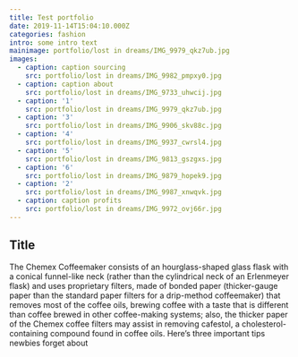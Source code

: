 ```yaml
---
title: Test portfolio
date: 2019-11-14T15:04:10.000Z
categories: fashion
intro: some intro text
mainimage: portfolio/lost in dreams/IMG_9979_qkz7ub.jpg
images:
  - caption: caption sourcing
    src: portfolio/lost in dreams/IMG_9982_pmpxy0.jpg
  - caption: caption about
    src: portfolio/lost in dreams/IMG_9733_uhwcij.jpg
  - caption: '1'
    src: portfolio/lost in dreams/IMG_9979_qkz7ub.jpg
  - caption: '3'
    src: portfolio/lost in dreams/IMG_9906_skv88c.jpg
  - caption: '4'
    src: portfolio/lost in dreams/IMG_9937_cwrsl4.jpg
  - caption: '5'
    src: portfolio/lost in dreams/IMG_9813_gszgxs.jpg
  - caption: '6'
    src: portfolio/lost in dreams/IMG_9879_hopek9.jpg
  - caption: '2'
    src: portfolio/lost in dreams/IMG_9987_xnwqvk.jpg
  - caption: caption profits
    src: portfolio/lost in dreams/IMG_9972_ovj66r.jpg
---
```

## Title

The Chemex Coffeemaker consists of an hourglass-shaped glass flask with a conical funnel-like neck (rather than the cylindrical neck of an Erlenmeyer flask) and uses proprietary filters, made of bonded paper (thicker-gauge paper than the standard paper filters for a drip-method coffeemaker) that removes most of the coffee oils, brewing coffee with a taste that is different than coffee brewed in other coffee-making systems; also, the thicker paper of the Chemex coffee filters may assist in removing cafestol, a cholesterol-containing compound found in coffee oils. Here’s three important tips newbies forget about
